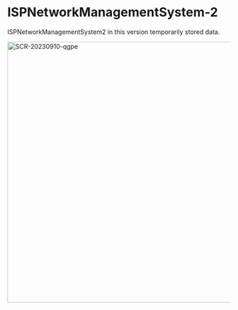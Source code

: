 # ISPNetworkManagementSystem-2
ISPNetworkManagementSystem2 in this version temporarily stored data.



<img width="591" alt="SCR-20230910-qgpe" src="https://github.com/TheElementOFLif3/ISPNetworkManagementSystem-2/assets/116418444/7815159d-763b-4608-b762-0d802b4533bb">
